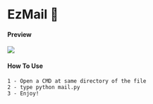 # EzMail 📨

#### Preview

<img src="https://user-images.githubusercontent.com/99289712/194922623-cfa6efb4-e153-40bb-9414-063362d16585.png"/>

#### How To Use
```
1 - Open a CMD at same directory of the file
2 - type python mail.py
3 - Enjoy!
```

